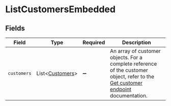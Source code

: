 # ListCustomersEmbedded


## Fields

| Field                                                                                                                                            | Type                                                                                                                                             | Required                                                                                                                                         | Description                                                                                                                                      |
| ------------------------------------------------------------------------------------------------------------------------------------------------ | ------------------------------------------------------------------------------------------------------------------------------------------------ | ------------------------------------------------------------------------------------------------------------------------------------------------ | ------------------------------------------------------------------------------------------------------------------------------------------------ |
| `customers`                                                                                                                                      | List\<[Customers](../../models/operations/Customers.md)>                                                                                         | :heavy_minus_sign:                                                                                                                               | An array of customer objects. For a complete reference of the customer object, refer to the<br/>[Get customer endpoint](get-customer) documentation. |
